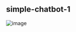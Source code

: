 ## simple-chatbot-1

![image](https://github.com/user-attachments/assets/44bd784d-98e5-4e92-a931-c6a50d4796e2)
